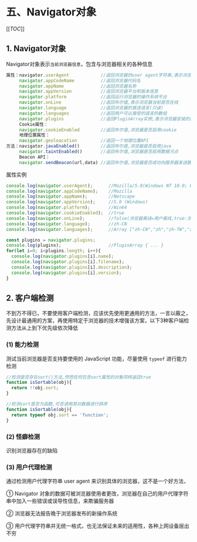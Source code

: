 # 五、Navigator对象

[[_TOC_]]

## 1. Navigator对象

Navigator对象表示`当前浏览器信息`，包含与浏览器相关的各种信息

```javascript
属性：navigator.userAgent            //返回浏览器的user agent字符串,表示浏览器厂商和版本信息
     navigator.appCodeName          //返回浏览器代码名
     navigator.appName              //返回浏览器名称
     navigator.appVersion           //返回浏览器平台和版本信息
     navigator.platform             //返回运行浏览器的操作系统平台
     navigator.onLine               //返回布尔值,表示浏览器当前是否在线
     navigator.language             //返回浏览器的首选语言(只读)
     navigator.languages            //返回用户可以接受的语言的数组
     navigator.plugins              //返回PluginArray实例,表示浏览器安装的插件
     Cookie属性：
     navigator.cookieEnabled        //返回布尔值,浏览器是否启用cookie
     地理位置属性：
     navigator.geoloacation         //返回一个地理位置API
方法：navigator.javaEnabled()        //返回布尔值,浏览器是否启用java
     navigator.taintEnabled()       //返回布尔值,浏览器是否启用数据污点
     Beacon API：
     navigator.sendBeacon(url,data) //返回布尔值,浏览器是否成功向服务器发送数据,用户卸载网页时,浏览器向服务器发送异步请求并携带少量数据
```

属性实例

```javascript
console.log(navigator.userAgent);      //Mozilla/5.0(Windows NT 10.0; Win64; x64; rv:62.0) Gecko/20100101 Firefox/62.0
console.log(navigator.appCodeName);    //Mozilla
console.log(navigator.appName);        //Netscape
console.log(navigator.appVersion);     //5.0 (Windows)
console.log(navigator.platform);       //Win64
console.log(navigator.cookieEnabled);  //true
console.log(navigator.onLine);         //false(浏览器离线=用户离线,true:浏览器在线!=用户在线,浏览器连接局域网,局域网不能连接外网)
console.log(navigator.language);       //zh-CN
console.log(navigator.languages);      //Array ["zh-CN","zh","zh-TW","zh-HK","en-US","en"]

const plugins = navigator.plugins;
console.log(plugins);                  //PluginArray { ... }
for(let i=0; i<plugins.length; i++){
  console.log(navigator.plugins[i].name);
  console.log(navigator.plugins[i].filename);
  console.log(navigator.plugins[i].description);
  console.log(navigator.plugins[i].version);
}
```

## 2. 客户端检测

不到万不得已，不要使用客户端检测，应该优先使用更通用的方法，一言以蔽之，先设计最通用的方案，再使用特定于浏览器的技术增强该方案，以下3种客户端检测方法从上到下优先级依次降低

### (1) 能力检测

测试当前浏览器是否支持要使用的 JavaScript 功能，尽量使用 `typeof` 进行能力检测

```javascript
//检测是否存在sort()方法,然而任何包含sort属性的对象同样返回true
function isSortable(obj){
  return !!obj.sort;
}

//检测sort是否为函数,可否调用其对数据进行排序
function isSortable(obj){
  return typeof obj.sort == 'function';
}
```

### (2) 怪癖检测

识别浏览器存在的缺陷

### (3) 用户代理检测

通过检测用户代理字符串 user agent 来识别具体的浏览器，这不是一个好方法，

① Navigator 对象的数据可被浏览器使用者更改，浏览器在自己的用户代理字符串中加入一些错误或误导性信息，来欺骗服务器

② 浏览器无法报告晚于浏览器发布的新操作系统

③ 用户代理字符串并无统一格式，也无法保证未来的适用性，各种上网设备层出不穷

